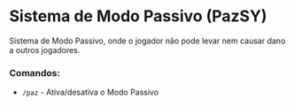 # Sistema de Modo Passivo (PazSY)

Sistema de Modo Passivo, onde o jogador não pode levar nem causar dano a outros jogadores.

### Comandos:
+ `/paz` - Ativa/desativa o Modo Passivo
